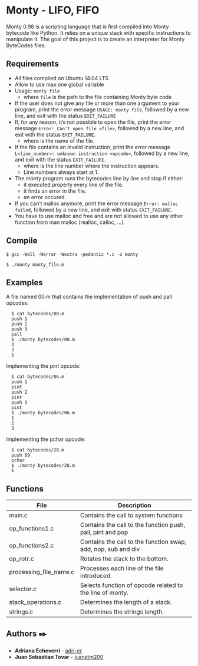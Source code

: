 # Monty - LIFO, FIFO

Monty 0.98 is a scripting language that is first compiled into Monty bytecode like Python. It relies on a unique stack with specific instructions to manipulate it. The goal of this project is to create an interpreter for Monty ByteCodes files.

## Requirements

- All files compiled on Ubuntu 14.04 LTS
- Allow to use max one global variable
- Usage: ```monty file```
  - where ```file``` is the path to the file containing Monty byte code
- If the user does not give any file or more than one argument to your program, print the error message ```USAGE: monty file```, followed by a new line, and exit with the status ```EXIT_FAILURE```
- If, for any reason, it’s not possible to open the file, print the error message ```Error: Can't open file <file>```, followed by a new line, and exit with the status ```EXIT_FAILURE```.
   - where <file> is the name of the file.
- If the file contains an invalid instruction, print the error message ```L<line_number>: unknown instruction <opcode>```, followed by a new line, and exit with the status ```EXIT_FAILURE```.
   - where is the line number where the instruction appears.
   - Line numbers always start at 1.
- The monty program runs the bytecodes line by line and stop if either:
   - it executed properly every line of the file.
   - it finds an error in the file.
   - an error occured.
- If you can’t malloc anymore, print the error message ```Error: malloc failed```, followed by a new line, and exit with status ```EXIT_FAILURE```.
- You have to use malloc and free and are not allowed to use any other function from man malloc (realloc, calloc, …).

## Compile
```
$ gcc -Wall -Werror -Wextra -pedantic *.c -o monty

$ ./monty monty_file.m
```

## Examples

A file named 00.m that contains the implementation of push and pall opcodes:

      $ cat bytecodes/00.m
      push 1
      push 2
      push 3
      pall
      $ ./monty bytecodes/00.m
      3
      2
      1

Implementing the pint opcode:

      $ cat bytecodes/06.m
      push 1
      pint
      push 2
      pint
      push 3
      pint
      $ ./monty bytecodes/06.m
      1
      2
      3

Implementing the pchar opcode:

      $ cat bytecodes/28.m
      push 69
      pchar
      $ ./monty bytecodes/28.m
      E

## Functions

| File | Description |
|---------|-------------|
| main.c  | Contains the call to system functions |
| op_functions1.c | Contains the call to the function push, pall, pint and pop |
| op_functions2.c | Contains the call to the function swap, add, nop, sub and div |
| op_rotr.c | Rotates the stack to the bottom. |
| processing_file_name.c | Processes each line of the file introduced. |
| selector.c |  Selects function of opcode related to the line of monty. |
|stack_operations.c | Determines the length of a stack. |
| strings.c| Determines the strings length. |

## Authors ✒️

- **Adriana Echeverri** - [adri-er](https://github.com/adri-er)
- **Juan Sebastian Tovar** - [juanstm200](https://github.com/juanstm200)
